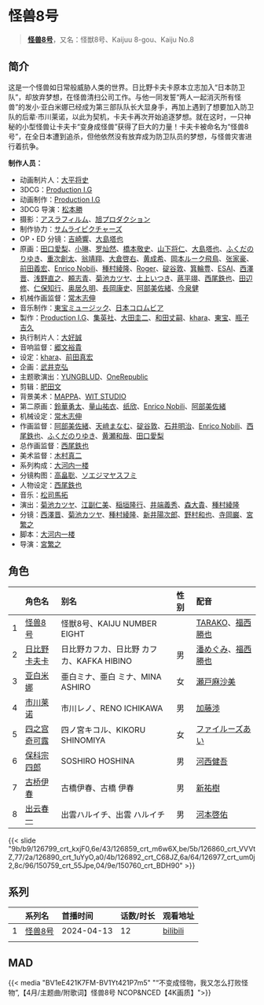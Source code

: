 # 怪兽8号


> <u>**[怪兽8号](https://bgm.tv/subject/394623)**</u>，又名：怪獣8号、Kaijuu 8-gou、Kaiju No.8

## 简介

这是一个怪兽如日常般威胁人类的世界。日比野卡夫卡原本立志加入“日本防卫队”，却放弃梦想，在怪兽清扫公司工作。与他一同发誓“两人一起消灭所有怪兽”的发小·亚白米娜已经成为第三部队队长大显身手，再加上遇到了想要加入防卫队的后辈·市川莱诺，以此为契机，卡夫卡再次开始追逐梦想。就在这时，一只神秘的小型怪兽让卡夫卡“变身成怪兽”获得了巨大的力量！卡夫卡被命名为“怪兽8号”，在全日本遭到追杀，但他依然没有放弃成为防卫队员的梦想，与怪兽灾害进行着抗争。

**制作人员：**
- 动画制片人：[大平将史](https://bgm.tv/person/52982)
- 3DCG：[Production I.G](https://bgm.tv/person/1286)
- 动画制作：[Production I.G](https://bgm.tv/person/1286)
- 3DCG 导演：[松本勝](https://bgm.tv/person/60967)
- 摄影：[アスラフィルム](https://bgm.tv/person/60191)、[旭プロダクション](https://bgm.tv/person/6065)
- 制作协力：[サムライピクチャーズ](https://bgm.tv/person/51053)
- OP・ED 分镜：[吉崎響](https://bgm.tv/person/19402)、[大島塔也](https://bgm.tv/person/20709)
- 原画：[田口愛梨](https://bgm.tv/person/36368)、[小琳](https://bgm.tv/person/52143)、[罗灿然](https://bgm.tv/person/35590)、[橋本敬史](https://bgm.tv/person/3426)、[山下将仁](https://bgm.tv/person/11234)、[大島塔也](https://bgm.tv/person/20709)、[ふくだのりゆき](https://bgm.tv/person/755)、[重次創太](https://bgm.tv/person/43302)、[翁靖翔](https://bgm.tv/person/51300)、[大倉啓右](https://bgm.tv/person/34282)、[黄成希](https://bgm.tv/person/28355)、[岡本ルーク飛鳥](https://bgm.tv/person/50728)、[张家豪](https://bgm.tv/person/51907)、[前田義宏](https://bgm.tv/person/25421)、[Enrico Nobili](https://bgm.tv/person/57767)、[種村綾隆](https://bgm.tv/person/26681)、[Roger](https://bgm.tv/person/62471)、[碇谷敦](https://bgm.tv/person/12343)、[箕輪豊](https://bgm.tv/person/1999)、[ESAI](https://bgm.tv/person/47360)、[西澤晋](https://bgm.tv/person/316)、[浅野直之](https://bgm.tv/person/12700)、[頼志青](https://bgm.tv/person/48664)、[菊池カツヤ](https://bgm.tv/person/24391)、[土上いつき](https://bgm.tv/person/22067)、[蔣平翊](https://bgm.tv/person/50665)、[西尾鉄也](https://bgm.tv/person/643)、[田辺修](https://bgm.tv/person/14509)、[仁保知行](https://bgm.tv/person/12432)、[奥居久明](https://bgm.tv/person/12885)、[長岡康史](https://bgm.tv/person/10)、[阿部美佐緒](https://bgm.tv/person/11377)、[今泉健](https://bgm.tv/person/39293)
- 机械作画监督：[常木志伸](https://bgm.tv/person/10365)
- 音乐制作：[東宝ミュージック](https://bgm.tv/person/412)、[日本コロムビア](https://bgm.tv/person/228)
- 製作：[Production I.G](https://bgm.tv/person/1286)、[集英社](https://bgm.tv/person/1307)、[大田圭二](https://bgm.tv/person/40126)、[和田丈嗣](https://bgm.tv/person/38222)、[khara](https://bgm.tv/person/7444)、[東宝](https://bgm.tv/person/985)、[瓶子吉久](https://bgm.tv/person/38447)
- 执行制片人：[大好誠](https://bgm.tv/person/37908)
- 音响监督：[郷文裕貴](https://bgm.tv/person/25279)
- 设定：[khara](https://bgm.tv/person/7444)、[前田真宏](https://bgm.tv/person/1105)
- 企画：[武井克弘](https://bgm.tv/person/50043)
- 主题歌演出：[YUNGBLUD](https://bgm.tv/person/61754)、[OneRepublic](https://bgm.tv/person/61755)
- 剪辑：[肥田文](https://bgm.tv/person/12053)
- 背景美术：[MAPPA](https://bgm.tv/person/7357)、[WIT STUDIO](https://bgm.tv/person/8481)
- 第二原画：[鈴華勇太](https://bgm.tv/person/48757)、[量山祐衣](https://bgm.tv/person/58140)、[纸欣](https://bgm.tv/person/52136)、[Enrico Nobili](https://bgm.tv/person/57767)、[阿部美佐緒](https://bgm.tv/person/11377)
- 机械设定：[常木志伸](https://bgm.tv/person/10365)
- 作画监督：[阿部美佐緒](https://bgm.tv/person/11377)、[天﨑まなむ](https://bgm.tv/person/3694)、[碇谷敦](https://bgm.tv/person/12343)、[石井明治](https://bgm.tv/person/241)、[Enrico Nobili](https://bgm.tv/person/57767)、[西尾鉄也](https://bgm.tv/person/643)、[ふくだのりゆき](https://bgm.tv/person/755)、[黄瀬和哉](https://bgm.tv/person/1192)、[田口愛梨](https://bgm.tv/person/36368)
- 总作画监督：[西尾鉄也](https://bgm.tv/person/643)
- 美术监督：[木村真二](https://bgm.tv/person/10839)
- 系列构成：[大河内一楼](https://bgm.tv/person/389)
- 分镜构图：[高畠聡](https://bgm.tv/person/39770)、[ソエジマヤスフミ](https://bgm.tv/person/2821)
- 人物设定：[西尾鉄也](https://bgm.tv/person/643)
- 音乐：[松司馬拓](https://bgm.tv/person/26149)
- 演出：[菊池カツヤ](https://bgm.tv/person/24391)、[江副仁美](https://bgm.tv/person/23358)、[稲垣隆行](https://bgm.tv/person/1983)、[井端義秀](https://bgm.tv/person/14831)、[森大貴](https://bgm.tv/person/21386)、[種村綾隆](https://bgm.tv/person/26681)
- 分镜：[西澤晋](https://bgm.tv/person/316)、[菊池カツヤ](https://bgm.tv/person/24391)、[種村綾隆](https://bgm.tv/person/26681)、[新井陽次郎](https://bgm.tv/person/12883)、[野村和也](https://bgm.tv/person/9860)、[寺岡巌](https://bgm.tv/person/11592)、[宮繁之](https://bgm.tv/person/1438)
- 脚本：[大河内一楼](https://bgm.tv/person/389)
- 导演：[宮繁之](https://bgm.tv/person/1438)

## 角色

|     |   角色名   |   别名  | 性别 |  配音  |
|:--- |:------  |:----      |:---  |:--   |
| 1 | [怪兽8号](https://bgm.tv/character/126799) | 怪獣8号、KAIJU NUMBER EIGHT |  | [TARAKO](https://bgm.tv/person/4498)、[福西勝也](https://bgm.tv/person/32203) |
| 2 | [日比野卡夫卡](https://bgm.tv/character/126859) | 日比野カフカ、日比野 カフカ、KAFKA HIBINO | 男 | [潘めぐみ](https://bgm.tv/person/7050)、[福西勝也](https://bgm.tv/person/32203) |
| 3 | [亚白米娜](https://bgm.tv/character/126860) | 亜白ミナ、亜白 ミナ、MINA ASHIRO | 女 | [瀬戸麻沙美](https://bgm.tv/person/5766) |
| 4 | [市川莱诺](https://bgm.tv/character/126890) | 市川レノ、RENO ICHIKAWA | 男 | [加藤渉](https://bgm.tv/person/36065) |
| 5 | [四之宫奇可露](https://bgm.tv/character/126892) | 四ノ宮キコル、KIKORU SHINOMIYA | 女 | [ファイルーズあい](https://bgm.tv/person/34397) |
| 6 | [保科宗四郎](https://bgm.tv/character/126977) | SOSHIRO HOSHINA | 男 | [河西健吾](https://bgm.tv/person/7548) |
| 7 | [古桥伊春](https://bgm.tv/character/150759) | 古橋伊春、古橋 伊春 | 男 | [新祐樹](https://bgm.tv/person/31361) |
| 8 | [出云春一](https://bgm.tv/character/150760) | 出雲ハルイチ、出雲 ハルイチ | 男 | [河本啓佑](https://bgm.tv/person/12490) |

{{< slide "9b/b9/126799_crt_kxjF0,6e/43/126859_crt_m6w6X,be/5b/126860_crt_VVVtZ,77/2a/126890_crt_1uYyO,a0/4b/126892_crt_C68JZ,6a/64/126977_crt_um0j2,8c/96/150759_crt_55Jpe,04/9e/150760_crt_BDH90" >}}

## 系列

|  | 系列名 | 首播时间 | 话数/时长 | 观看地址 |
| :--- | :--- | :--- | :--- | :--- |
| 1 |[怪兽8号](https://bgm.tv/subject/394623)| 2024-04-13 | 12 | [bilibili](https://www.bilibili.com/bangumi/play/ss47556) |
|  |  |  |  |  |


## MAD

{{< media "BV1eE421K7FM-BV1Yt421P7m5" 
"“不变成怪物，我又怎么打败怪物”,【4月/主题曲/附歌词】怪兽8号 NCOP&NCED【4K画质】">}}

